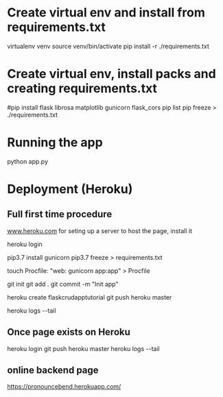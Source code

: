 # Create virtual env and install from requirements.txt
virtualenv venv
source venv/bin/activate
pip install -r ./requirements.txt

# Create virtual env, install packs and creating requirements.txt
#pip install flask librosa matplotlib gunicorn flask_cors
pip list
pip freeze > ./requirements.txt

# Running the app
python app.py


# Deployment (Heroku)

## Full first time procedure
www.heroku.com for seting up a server to host the page, install it

heroku login

pip3.7 install gunicorn
pip3.7 freeze > requirements.txt

touch Procfile:
"web: gunicorn app:app" > Procfile

git init 
git add .
git commit -m "Init app"

heroku create flaskcrudapptutorial
git push heroku master

heroku logs --tail


## Once page exists on Heroku
heroku login
git push heroku master
heroku logs --tail


## online backend page
https://pronouncebend.herokuapp.com/

